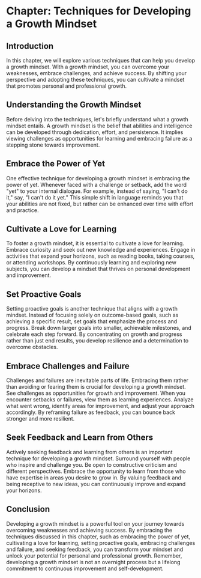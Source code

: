 Chapter: Techniques for Developing a Growth Mindset
===================================================

Introduction
------------

In this chapter, we will explore various techniques that can help you develop a growth mindset. With a growth mindset, you can overcome your weaknesses, embrace challenges, and achieve success. By shifting your perspective and adopting these techniques, you can cultivate a mindset that promotes personal and professional growth.

Understanding the Growth Mindset
--------------------------------

Before delving into the techniques, let's briefly understand what a growth mindset entails. A growth mindset is the belief that abilities and intelligence can be developed through dedication, effort, and persistence. It implies viewing challenges as opportunities for learning and embracing failure as a stepping stone towards improvement.

Embrace the Power of Yet
------------------------

One effective technique for developing a growth mindset is embracing the power of yet. Whenever faced with a challenge or setback, add the word "yet" to your internal dialogue. For example, instead of saying, "I can't do it," say, "I can't do it yet." This simple shift in language reminds you that your abilities are not fixed, but rather can be enhanced over time with effort and practice.

Cultivate a Love for Learning
-----------------------------

To foster a growth mindset, it is essential to cultivate a love for learning. Embrace curiosity and seek out new knowledge and experiences. Engage in activities that expand your horizons, such as reading books, taking courses, or attending workshops. By continuously learning and exploring new subjects, you can develop a mindset that thrives on personal development and improvement.

Set Proactive Goals
-------------------

Setting proactive goals is another technique that aligns with a growth mindset. Instead of focusing solely on outcome-based goals, such as achieving a specific result, set goals that emphasize the process and progress. Break down larger goals into smaller, achievable milestones, and celebrate each step forward. By concentrating on growth and progress rather than just end results, you develop resilience and a determination to overcome obstacles.

Embrace Challenges and Failure
------------------------------

Challenges and failures are inevitable parts of life. Embracing them rather than avoiding or fearing them is crucial for developing a growth mindset. See challenges as opportunities for growth and improvement. When you encounter setbacks or failures, view them as learning experiences. Analyze what went wrong, identify areas for improvement, and adjust your approach accordingly. By reframing failure as feedback, you can bounce back stronger and more resilient.

Seek Feedback and Learn from Others
-----------------------------------

Actively seeking feedback and learning from others is an important technique for developing a growth mindset. Surround yourself with people who inspire and challenge you. Be open to constructive criticism and different perspectives. Embrace the opportunity to learn from those who have expertise in areas you desire to grow in. By valuing feedback and being receptive to new ideas, you can continuously improve and expand your horizons.

Conclusion
----------

Developing a growth mindset is a powerful tool on your journey towards overcoming weaknesses and achieving success. By embracing the techniques discussed in this chapter, such as embracing the power of yet, cultivating a love for learning, setting proactive goals, embracing challenges and failure, and seeking feedback, you can transform your mindset and unlock your potential for personal and professional growth. Remember, developing a growth mindset is not an overnight process but a lifelong commitment to continuous improvement and self-development.
